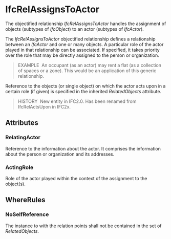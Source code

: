 # IfcRelAssignsToActor

The objectified relationship _IfcRelAssignsToActor_ handles the assignment of objects (subtypes of _IfcObject_) to an actor (subtypes of _IfcActor_).

The _IfcRelAssignsToActor_ objectified relationship defines a relationship between an _IfcActor_ and one or many objects. A particular role of the actor played in that relationship can be associated. If specified, it takes priority over the role that may be directly assigned to the person or organization.

> EXAMPLE&nbsp; An occupant (as an actor) may rent a flat (as a collection of spaces or a zone). This would be an application of this generic relationship.

Reference to the objects (or single object) on which the actor acts upon in a certain role (if given) is specified in the inherited _RelatedObjects_ attribute.

> HISTORY&nbsp; New entity in IFC2.0. Has been renamed from IfcRelActsUpon in IFC2x.

## Attributes

### RelatingActor
Reference to the information about the actor. It comprises the information about the person or organization and its addresses.

### ActingRole
Role of the actor played within the context of the assignment to the object(s).

## WhereRules

### NoSelfReference
The instance to with the relation points shall not be contained in the set of _RelatedObjects_.
